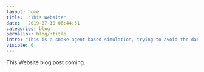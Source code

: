 ```yaml
---
layout: home
title:  "This Website"
date:   2019-07-10 06:44:31
categories: blog
permalink: blog/:title
intro: "This is a snake agent based simulation, trying to avoid the dangers of colliding into itself or the walls while trying to get the highest possible score from eating apples."
visible: 0
---
```

<div class="container">
  This Website blog post coming.
</div>
